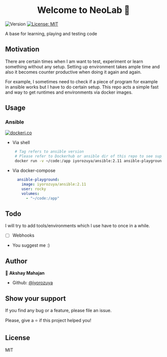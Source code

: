 <h1 align="center">Welcome to NeoLab 👋</h1>
<p>
  <img alt="Version" src="https://img.shields.io/badge/version-0.9.0-blue.svg?cacheSeconds=2592000" />
  <a href="#" target="_blank">
    <img alt="License: MIT" src="https://img.shields.io/badge/License-MIT-yellow.svg" />
  </a>
</p>

A base for learning, playing and testing code

## Motivation
There are certain times when I am want to test, experiment or learn something without any setup. 
Setting up environment takes ample time and also it becomes counter productive when doing it again and again.

For example, I sometimes need to check if a piece of program for example in ansible works but I have to do certain setup. This repo acts a simple fast and way to get runtimes and environments via docker images.

## Usage

### Ansible

  [![dockeri.co](https://dockeri.co/image/iyorozuya/ansible)](https://registry.hub.docker.com/iyorozuya/ansible/)

  * Via shell
     ```sh
      # Tag refers to ansible version
      # Please refer to Dockerhub or ansible dir of this repo to see supported versions
      docker run -v ~/code:/app iyorozuya/ansible:2.11 ansible-playground # ansible 2.11
     ```
  * Via docker-compose
      ```yaml
        ansible-playground:
          image: iyorozuya/ansible:2.11
          user: rocky
          volumes:
            - "~/code:/app"
      ```
      
## Todo
I will try to add tools/environments which I use have to once in a while. 

- [ ] Webhooks
- You suggest me :)

## Author

👤 **Akshay Mahajan**

* Github: [@iyorozuya](https://github.com/iyorozuya)

## Show your support
If you find any bug or a feature, please file an issue.

Please, give a ⭐️ if this project helped you!

## License
MIT